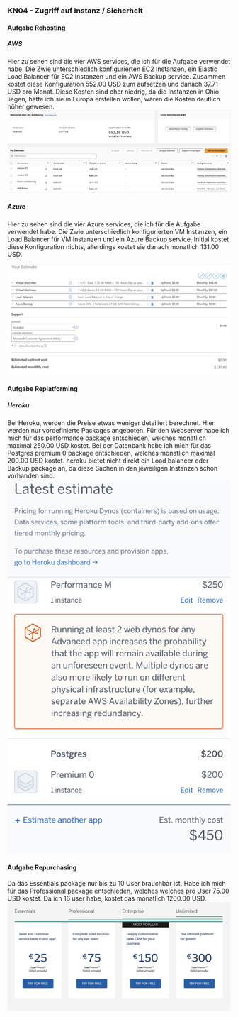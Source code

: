 ### KN04 - Zugriff auf Instanz / Sicherheit

#### Aufgabe Rehosting

##### AWS
Hier zu sehen sind die vier AWS services, die ich für die Aufgabe verwendet habe. Die Zwie unterschiedlich konfigurierten EC2 Instanzen, ein Elastic Load Balancer für EC2 Instanzen und ein AWS Backup service.
Zusammen kostet diese Konfiguration 552.00 USD zum aufsetzen und danach 37.71 USD pro Monat. Diese Kosten sind eher niedrig, da die Instanzen in Ohio liegen, hätte ich sie in Europa erstellen wollen, wären die Kosten deutlich höher gewesen.
![aws rehosting](/KN07/rehosting_aws.png)  

##### Azure
Hier zu sehen sind die vier Azure services, die ich für die Aufgabe verwendet habe. Die Zwie unterschiedlich konfigurierten VM Instanzen, ein Load Balancer für VM Instanzen und ein Azure Backup service. Initial kostet diese Konfiguration nichts, allerdings kostet sie danach monatlich 131.00 USD.

![azure rehosting](/KN07/rehosting_azue.png)  

#### Aufgabe Replatforming

##### Heroku
Bei Heroku, werden die Preise etwas weniger detailiert berechnet. Hier werden nur vordefinierte Packages angeboten. Für den Webserver habe ich mich für das performance package entschieden, welches monatlich maximal 250.00 USD kostet.
Bei der Datenbank habe ich mich für das Postgres premium 0 package entschieden, welches monatlich maximal 200.00 USD kostet.
heroku bietet nicht direkt ein Load balancer oder Backup package an, da diese Sachen in den jeweiligen Instanzen schon vorhanden sind.
![heroku](/KN07/heroku.png)


#### Aufgabe Repurchasing
Da das Essentials package nur bis zu 10 User brauchbar ist, Habe ich mich für das Professional package entschieden, welches welches pro User 75.00 USD kostet. Da ich 16 user habe, kostet das monatlich 1200.00 USD.
![heroku](/KN07/salesforce.png)
